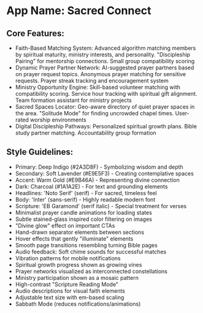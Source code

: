 # **App Name**: Sacred Connect

## Core Features:

- Faith-Based Matching System: Advanced algorithm matching members by spiritual maturity, ministry interests, and personality. "Discipleship Pairing" for mentorship connections. Small group compatibility scoring
- Dynamic Prayer Partner Network: AI-suggested prayer partners based on prayer request topics. Anonymous prayer matching for sensitive requests. Prayer streak tracking and encouragement system
- Ministry Opportunity Engine: Skill-based volunteer matching with compatibility scoring. Service hour tracking with spiritual gift alignment. Team formation assistant for ministry projects
- Sacred Spaces Locator: Geo-aware directory of quiet prayer spaces in the area. "Solitude Mode" for finding uncrowded chapel times. User-rated worship environments
- Digital Discipleship Pathways: Personalized spiritual growth plans. Bible study partner matching. Accountability group formation

## Style Guidelines:

- Primary: Deep Indigo (#2A3D8F) - Symbolizing wisdom and depth
- Secondary: Soft Lavender (#E9E5F3) - Creating contemplative spaces
- Accent: Warm Gold (#E9B46A) - Representing divine connection
- Dark: Charcoal (#1A1A2E) - For text and grounding elements
- Headlines: 'Noto Serif' (serif) - For sacred, timeless feel
- Body: 'Inter' (sans-serif) - Highly readable modern font
- Scripture: 'EB Garamond' (serif italic) - Special treatment for verses
- Minimalist prayer candle animations for loading states
- Subtle stained-glass inspired color filtering on images
- "Divine glow" effect on important CTAs
- Hand-drawn separator elements between sections
- Hover effects that gently "illuminate" elements
- Smooth page transitions resembling turning Bible pages
- Audio feedback: Soft chime sounds for successful matches
- Vibration patterns for mobile notifications
- Spiritual growth progress shown as growing vines
- Prayer networks visualized as interconnected constellations
- Ministry participation shown as a mosaic pattern
- High-contrast "Scripture Reading Mode"
- Audio descriptions for visual faith elements
- Adjustable text size with em-based scaling
- Sabbath Mode (reduces notifications/animations)